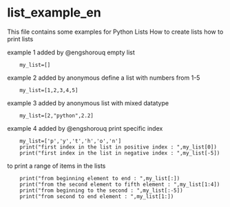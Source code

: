 # list_example_en
This file contains some examples for Python Lists
How to create lists
how to print lists

example 1
added by @engshorouq
empty list

		my_list=[]

example 2
added by anonymous
define a list with numbers from 1-5

		my_list=[1,2,3,4,5]


example 3
added by anonymous
list with mixed datatype

		my_list=[2,"python",2.2]


example 4
added by @engshorouq
print specific index


		my_list=['p','y','t','h','o','n']
		print("first index in the list in positive index : ",my_list[0])
		print("first index in the list in negative index : ",my_list[-5])

to print a range of items in the lists


		print("from beginning element to end : ",my_list[:])
		print("from the second element to fifth element : ",my_list[1:4])
		print("from beginning to the second : ",my_list[:-5])
		print("from second to end element : ",my_list[1:])


